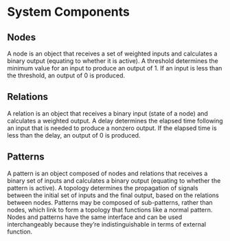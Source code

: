 # System Components

## Nodes 
A node is an object that receives a set of weighted inputs and calculates a binary output (equating to whether it is active). A threshold determines the minimum value for an input to produce an output of 1. If an input is less than the threshold, an output of 0 is produced.

## Relations
A relation is an object that receives a binary input (state of a node) and calculates a weighted output. A delay determines the elapsed time following an input that is needed to produce a nonzero output. If the elapsed time is less than the delay, an output of 0 is produced.

## Patterns
A pattern is an object composed of nodes and relations that receives a binary set of inputs and calculates a binary output (equating to whether the pattern is active). A topology determines the propagation of signals between the initial set of inputs and the final output, based on the relations between nodes.
Patterns may be composed of sub-patterns, rather than nodes, which link to form a topology that functions like a normal pattern. Nodes and patterns have the same interface and can be used interchangeably because they’re indistinguishable in terms of external function.
